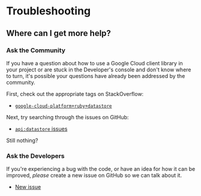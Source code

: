 # Troubleshooting

## Where can I get more help?

### Ask the Community

If you have a question about how to use a Google Cloud client library in your
project or are stuck in the Developer's console and don't know where to turn,
it's possible your questions have already been addressed by the community.

First, check out the appropriate tags on StackOverflow:
  - [`google-cloud-platform+ruby+datastore`][so-ruby]

Next, try searching through the issues on GitHub:

  - [`api:datastore` issues][gh-search-ruby]

Still nothing?

### Ask the Developers

If you're experiencing a bug with the code, or have an idea for how it can be
improved, *please* create a new issue on GitHub so we can talk about it.

  - [New issue][gh-ruby]

[so-ruby]: http://stackoverflow.com/questions/tagged/google-cloud-platform+ruby+datastore

[gh-search-ruby]: https://github.com/googleapis/google-cloud-ruby/issues?q=label%3A%22api%3A+datastore%22

[gh-ruby]: https://github.com/googleapis/google-cloud-ruby/issues/new
